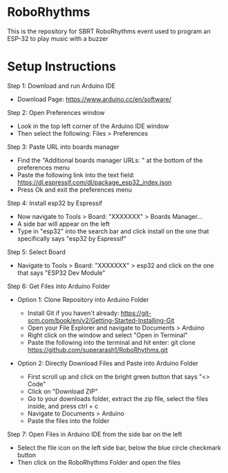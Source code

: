 # RoboRhythms
This is the repository for SBRT RoboRhythms event used to program an ESP-32 to play music with a buzzer

# Setup Instructions
Step 1: Download and run Arduino IDE <br /> 
- Download Page: https://www.arduino.cc/en/software/ <br /> 

Step 2: Open Preferences window<br /> 
- Look in the top left corner of the Arduino IDE window<br /> 
- Then select the following: Files > Preferences<br /> 

Step 3: Paste URL into boards manager<br /> 
- Find the "Additional boards manager URLs: " at the bottom of the preferences menu<br /> 
- Paste the following link into the text field: https://dl.espressif.com/dl/package_esp32_index.json<br /> 
- Press Ok and exit the preferences menu <br /> 

Step 4: Install esp32 by Espressif<br /> 
- Now navigate to Tools > Board: "XXXXXXX" > Boards Manager...<br /> 
- A side bar will appear on the left<br /> 
- Type in "esp32" into the search bar and click install on the one that specifically says "esp32 by Espressif" <br /> 

Step 5: Select Board<br /> 
- Navigate to Tools > Board: "XXXXXXX" > esp32 and click on the one that says "ESP32 Dev Module"<br /> 

Step 6: Get Files into Arduino Folder<br /> 
- Option 1: Clone Repository into Arduino Folder <br /> 
  - Install Git if you haven't already: https://git-scm.com/book/en/v2/Getting-Started-Installing-Git <br /> 
  - Open your File Explorer and navigate to Documents > Arduino<br /> 
  - Right click on the window and select "Open in Terminal" <br /> 
  - Paste the following into the terminal and hit enter: git clone https://github.com/superarash1/RoboRhythms.git <br /> 

- Option 2: Directly Download Files and Paste into Arduino Folder<br /> 
  - First scroll up and click on the bright green button that says "<> Code"<br /> 
  - Click on "Download ZIP"<br />
  - Go to your downloads folder, extract the zip file, select the files inside, and press ctrl + c
  - Navigate to Documents > Arduino<br />
  - Paste the files into the folder

Step 7: Open Files in Arduino IDE from the side bar on the left
- Select the file icon on the left side bar, below the blue circle checkmark button
- Then click on the RoboRhythms Folder and open the files
